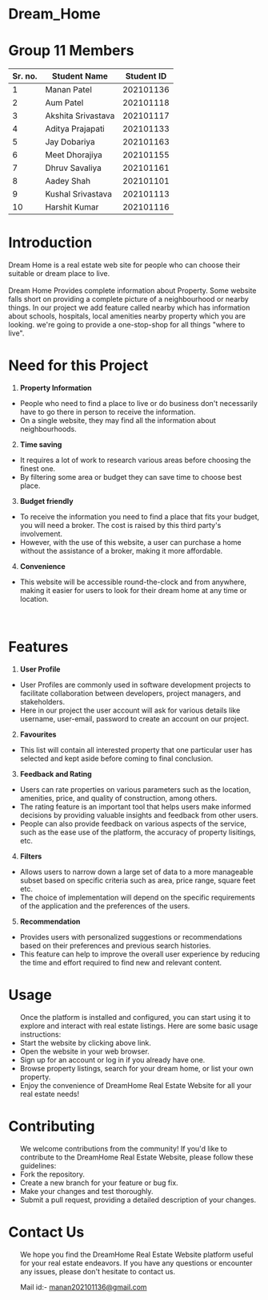 # Dream_Home
# Group 11 Members
| Sr. no. | Student Name | Student ID |
| --- | --- | --- |
| 1 | Manan Patel | 202101136 |
| 2 | Aum Patel | 202101118 |
| 3 | Akshita Srivastava | 202101117 |
| 4 | Aditya Prajapati | 202101133 |
| 5 | Jay Dobariya | 202101163 |
| 6 | Meet Dhorajiya | 202101155 |
| 7 | Dhruv Savaliya | 202101161 |
| 8 | Aadey Shah | 202101101 |
| 9 | Kushal Srivastava | 202101113 |
| 10 | Harshit Kumar | 202101116|

# Introduction

Dream Home is a real estate web site for people who can choose their suitable or dream place to live.
<br><br>
Dream Home Provides complete information about Property. Some website falls short on providing a complete picture of a neighbourhood or nearby things. In our project we add feature called nearby which has information about schools, hospitals, local amenities nearby property which you are looking. we're going to provide a one-stop-shop for all things "where to live".
<br>

# Need for this Project

1. **Property Information**
<ul>
  <li>People who need to find a place to live or do business don't necessarily have to go there       in person to receive the information.</li>
  <li>On a single website, they may find all the information about neighbourhoods.</li>
</ul>    

2. **Time saving**
<ul>
  <li>It requires a lot of work to research various areas before choosing the finest one.</li>
  <li>By filtering some area or budget they can save time to choose best place.</li>
</ul> 

3. **Budget friendly**
<ul>
  <li>To receive the information you need to find a place that fits your budget, you will need a broker. The cost is raised by this third party's involvement.</li>
  <li>However, with the use of this website, a user can purchase a home without the assistance of a broker, making it more affordable.</li>
</ul> 

4. **Convenience**
<ul>
  <li>This website will be accessible round-the-clock and from anywhere, making it easier for users to look for their dream home at any time or location.</li>
</ul>
<br>

# Features

1. **User Profile**
<ul>
  <li>User Profiles are commonly used in software development projects to facilitate collaboration between developers, project managers, and stakeholders.</li>
  <li>Here in our project the user account will ask for various details like username, user-email, password to create an account on our project.</li>
</ul>

2. **Favourites**
<ul>
  <li>This list will contain all interested property that one particular user has selected and kept aside before coming to final conclusion.</li>
</ul>

3. **Feedback and Rating**
<ul>
  <li>Users can rate properties on various parameters such as the location, amenities, price, and quality of construction, among others.</li>
  <li>The rating feature is an important tool that helps users make informed decisions by providing valuable insights and feedback from other users.</li>
  <li>People can also provide feedback on various aspects of the service, such as the ease use of the platform, the accuracy of property lisitings, etc.</li>
</ul>

4. **Filters**
<ul>
  <li>Allows users to narrow down a large set of data to a more manageable subset based on specific criteria such as area, price range, square feet etc.</li>
  <li>The choice of implementation will depend on the specific requirements of the application and the preferences of the users.</li>
</ul>

5. **Recommendation**
<ul>
  <li>Provides users with personalized suggestions or recommendations based on their preferences and previous search histories.</li>
  <li>This feature can help to improve the overall user experience by reducing the time and effort required to find new and relevant content.</li>
</ul>

# Usage
<ul>
 Once the platform is installed and configured, you can start using it to explore and interact with real estate listings. Here are some basic usage instructions: 

<li>Start the website by clicking above link.</li>
<li>Open the website in your web browser.</li>
<li>Sign up for an account or log in if you already have one.</li>
<li>Browse property listings, search for your dream home, or list your own property.</li>
<li>Enjoy the convenience of DreamHome Real Estate Website for all your real estate needs! </li>
</ul>

# Contributing
<ul>
We welcome contributions from the community! If you'd like to contribute to the DreamHome Real Estate Website, please follow these guidelines: 

<li>Fork the repository.</li>
<li>Create a new branch for your feature or bug fix.</li>
<li>Make your changes and test thoroughly.</li>
<li>Submit a pull request, providing a detailed description of your changes.</li>
</ul>

# Contact Us
<ul>
We hope you find the DreamHome Real Estate Website platform useful for your real estate endeavors. If you have any questions or encounter any issues, please don't hesitate to contact us.

Mail id:- manan202101136@gmail.com 
</ul>
